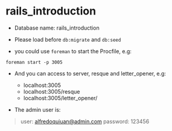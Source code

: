 # rails_introduction

- Database name: rails_introduction

- Please load before `db:migrate` and `db:seed`

- you could use `foreman` to start the Procfile, e.g:
```
foreman start -p 3005
```

- And you can access to server, resque and letter_opener, e.g:
	- localhost:3005
	- localhost:3005/resque
	- localhost:3005/letter_opener/

- The admin user is:
> user: alfredoquiuan@admin.com
> password: 123456